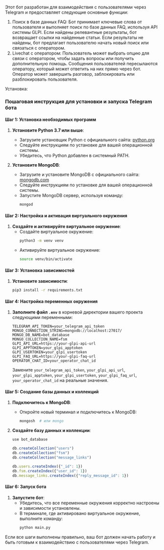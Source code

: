 Этот бот разработан для взаимодействия с пользователями через Telegram и предоставляет следующие основные функции:
1. Поиск в базе данных FAQ:
Бот принимает ключевые слова от пользователя и выполняет поиск по базе данных FAQ, используя API системы GLPI.
Если найдены релевантные результаты, бот возвращает ссылки на найденные статьи.
Если результаты не найдены, бот предлагает пользователю начать новый поиск или связаться с оператором.
2. Livechat с оператором:
Пользователь может выбрать опцию для связи с оператором, чтобы задать вопросы или получить дополнительную помощь.
Сообщения пользователей пересылаются оператору, который может ответить на них прямо через бот.
Оператор может завершить разговор, заблокировать или разблокировать пользователя.

Установка:
### Пошаговая инструкция для установки и запуска Telegram бота

#### Шаг 1: Установка необходимых программ

1. **Установите Python 3.7 или выше**:
   - Загрузите установщик Python с официального сайта: [python.org](https://www.python.org/downloads/)
   - Следуйте инструкциям по установке для вашей операционной системы.
   - Убедитесь, что Python добавлен в системный PATH.

2. **Установите MongoDB**:
   - Загрузите и установите MongoDB с официального сайта: [mongodb.com](https://www.mongodb.com/try/download/community)
   - Следуйте инструкциям по установке для вашей операционной системы.
   - Запустите MongoDB сервер, используя команду:
     ```sh
     mongod
     ```

#### Шаг 2: Настройка и активация виртуального окружения

1. **Создайте и активируйте виртуальное окружение**:
   - Создайте виртуальное окружение:
     ```sh
     python3 -m venv venv
     ```
   - Активируйте виртуальное окружение:
       ```sh
       source venv/bin/activate
       ```

#### Шаг 3: Установка зависимостей

1. **Установите зависимости**:
   ```sh
   pip3 install -r requirements.txt
   ```

#### Шаг 4: Настройка переменных окружения

1. **Заполните файл `.env`** в корневой директории вашего проекта следующими переменными:
   ```env
   TELEGRAM_API_TOKEN=your_telegram_api_token
   MONGO_CONNECTION_STRING=mongodb://localhost:27017/
   MONGO_DB_NAME=bot_database
   MONGO_COLLECTION_NAME=fsm
   GLPI_API_URL=https://your-glpi-api-url
   GLPI_APPTOKEN=your_glpi_apptoken
   GLPI_USERTOKEN=your_glpi_usertoken
   GLPI_FAQ_URL=https://your-glpi-faq-url
   OPERATOR_CHAT_ID=your_operator_chat_id
   ```

   Замените `your_telegram_api_token`, `your_glpi_api_url`, `your_glpi_apptoken`, `your_glpi_usertoken`, `your_glpi_faq_url`, `your_operator_chat_id` на реальные значения.

#### Шаг 5: Создание базы данных и коллекций

1. **Подключитесь к MongoDB**:
   - Откройте новый терминал и подключитесь к MongoDB:
     ```sh
     mongosh  # или mongo
     ```

2. **Создайте базу данных и коллекции**:
   ```js
   use bot_database

   db.createCollection("users")
   db.createCollection("fsm")
   db.createCollection("message_links")

   db.users.createIndex({"_id": 1})
   db.fsm.createIndex({"user_id": 1})
   db.message_links.createIndex({"reply_message_id": 1})
   ```

#### Шаг 6: Запуск бота

1. **Запустите бот**:
   - Убедитесь, что все переменные окружения корректно настроены и зависимости установлены.
   - В терминале, где активировано виртуальное окружение, выполните команду:
     ```sh
     python main.py
     ```

Если все шаги выполнены правильно, ваш бот должен начать работу и быть готовым к взаимодействию с пользователями через Telegram.
